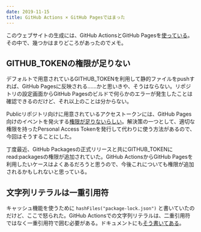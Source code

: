```yaml
---
date: 2019-11-15
title: GitHub Actions × GitHub Pagesではまった
---
```


このウェブサイトの生成には、GitHub ActionsとGitHub Pagesを[使っている][1]。その中で、幾つかはまりどころがあったのでメモ。

## GITHUB_TOKENの権限が足りない

デフォルトで用意されているGITHUB_TOKENを利用して静的ファイルをpushすれば、GitHub Pagesに反映される……かと思いきや、そうはならない。リポジトリの設定画面からGitHub Pagesのビルドで何らかのエラーが発生したことは確認できるのだけど、それ以上のことは分からない。

Publicリポジトリ向けに用意されているアクセストークンには、GitHub Pages向けのイベントを発火する[権限が足りないらしい][2]。解決策の一つとして、適切な権限を持ったPersonal Access Tokenを発行して代わりに使う方法があるので、今回はそうすることにした。

丁度最近、GitHub Packagesの正式リリースと共にGITHUB_TOKENにread:packagesの権限が追加されていた。GitHub ActionsからGitHub Pagesを利用したいケースはよくあるだろうと思うので、今後これについても権限が追加されるかもしれないと思っている。

## 文字列リテラルは一重引用符

キャッシュ機能を使うために `hashFiles("package-lock.json")` と書いていたのだけど、ここで怒られた。GitHub Actionsでの文字列リテラルは、二重引用符ではなく一重引用符で囲む必要がある。ドキュメントにも[そう書いてある][3]。

[1]: https://github.com/r7kamura/r7kamura.github.io/blob/113cef36c0c635f35f1c155061381776cfb71ff2/.github/workflows/publish.yml
[2]: https://github.community/t5/GitHub-Actions/Github-action-not-triggering-gh-pages-upon-push/m-p/26869/highlight/true#M301
[3]: https://help.github.com/en/actions/automating-your-workflow-with-github-actions/contexts-and-expression-syntax-for-github-actions#literals
